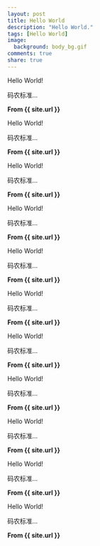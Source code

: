 ```yaml
---
layout: post
title: Hello World
description: "Hello World."
tags: [Hello World]
image:
  background: body_bg.gif
comments: true
share: true
---
```


Hello World!

码农标准...

<strong>From {{ site.url }}</strong>

Hello World!

码农标准...

<strong>From {{ site.url }}</strong>

Hello World!

码农标准...

<strong>From {{ site.url }}</strong>

Hello World!

码农标准...

<strong>From {{ site.url }}</strong>

Hello World!

码农标准...

<strong>From {{ site.url }}</strong>

Hello World!

码农标准...

<strong>From {{ site.url }}</strong>

Hello World!

码农标准...

<strong>From {{ site.url }}</strong>

Hello World!

码农标准...

<strong>From {{ site.url }}</strong>

Hello World!

码农标准...

<strong>From {{ site.url }}</strong>

Hello World!

码农标准...

<strong>From {{ site.url }}</strong>

Hello World!

码农标准...

<strong>From {{ site.url }}</strong>